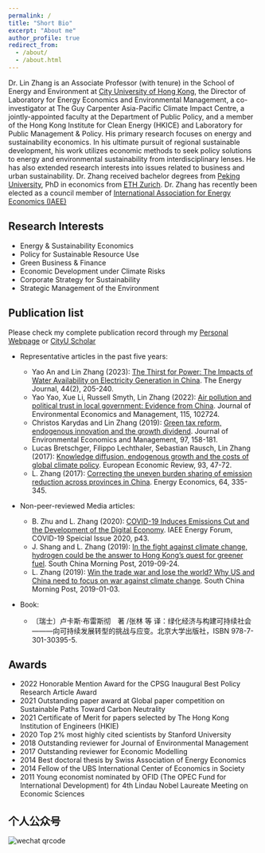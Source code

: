 ```yaml
---
permalink: /
title: "Short Bio"
excerpt: "About me"
author_profile: true
redirect_from: 
  - /about/
  - /about.html
---
```


Dr. Lin Zhang is an Associate Professor (with tenure) in the School of Energy and Environment at [City University of Hong Kong](https://scholars.cityu.edu.hk/en/persons/lin-zhang(82d36211-2260-4aa7-9419-aa6e663fdaf6).html), the Director of Laboratory for Energy Economics and Environmental Management, a co-investigator at The Guy Carpenter Asia-Pacific Climate Impact Centre, a jointly-appointed faculty at the Department of Public Policy, and a member of the Hong Kong Institute for Clean Energy (HKICE) and Laboratory for Public Management & Policy. His primary research focuses on energy and sustainability economics. In his ultimate pursuit of regional sustainable development, his work utilizes economic methods to seek policy solutions to energy and environmental sustainability from interdisciplinary lenses. He has also extended research interests into issues related to business and urban sustainability. Dr. Zhang received bachelor degrees from [Peking University](https://english.pku.edu.cn/), PhD in economics from [ETH Zurich](https://ethz.ch/en.html). Dr. Zhang has recently been elected as a council member of [International Association for Energy Economics (IAEE)](https://www.iaee.org/index.aspx)

Research Interests
------
* Energy & Sustainability Economics
* Policy for Sustainable Resource Use 
* Green Business & Finance
* Economic Development under Climate Risks
* Corporate Strategy for Sustainability 
* Strategic Management of the Environment

Publication list
------
Please check my complete publication record through my [Personal Webpage](https://lzhanghk.wixsite.com/econ/publications) or [CityU Scholar](https://scholars.cityu.edu.hk/en/persons/lin-zhang(82d36211-2260-4aa7-9419-aa6e663fdaf6)/publications.html)

* Representative articles in the past five years:
  * Yao An and Lin Zhang (2023): [The Thirst for Power: The Impacts of Water Availability on Electricity Generation in China](https://doi.org/10.5547/01956574.44.2.yaan). The Energy Journal, 44(2), 205-240. 
  * Yao Yao, Xue Li, Russell Smyth, Lin Zhang (2022): [Air pollution and political trust in local government: Evidence from China](https://doi.org/10.1016/j.jeem.2022.102724). Journal of Environmental Economics and Management, 115, 102724.
  * Christos Karydas and Lin Zhang (2019): [Green tax reform, endogenous innovation and the growth dividend](https://doi.org/10.1016/j.jeem.2017.09.005). Journal of Environmental Economics and Management, 97, 158-181.
  * Lucas Bretschger, Filippo Lechthaler, Sebastian Rausch, Lin Zhang (2017): [Knowledge diffusion, endogenous growth and the costs of global climate policy](http://dx.doi.org/10.1016/j.euroecorev.2016.11.012). European Economic Review, 93, 47-72.
  * L. Zhang (2017): [Correcting the uneven burden sharing of emission reduction across provinces in China](https://doi.org/10.1016/j.eneco.2017.04.005). Energy Economics, 64, 335-345.


* Non-peer-reviewed Media articles:
  *  B. Zhu and L. Zhang (2020): [COVID-19 Induces Emissions Cut and the Development of the Digital Economy](https://www.iaee.org/en/publications/newsletterdl.aspx?id=882). IAEE Energy Forum, COVID-19 Speicial Issue 2020, p43.
  *  J. Shang and L. Zhang (2019): [In the fight against climate change, hydrogen could be the answer to Hong Kong’s quest for greener fuel](https://www.scmp.com/comment/letters/article/3029939/fight-against-climate-change-hydrogen-could-be-answer-hong-kongs). South China Morning Post, 2019-09-24.
  *  L. Zhang (2019): [Win the trade war and lose the world? Why US and China need to focus on war against climate change](https://www.scmp.com/comment/letters/article/2180347/win-trade-war-and-lose-world-why-us-and-china-need-focus-war-against). South China Morning Post, 2019-01-03.
 
* Book:
  * 〔瑞士〕卢卡斯·布雷斯彻　著 /张林 等 译：绿化经济与构建可持续社会———向可持续发展转型的挑战与应变。北京大学出版社，ISBN 978-7-301-30395-5.

Awards
------
* 2022 Honorable Mention Award for the CPSG Inaugural Best Policy Research Article Award
* 2021 Outstanding paper award at Global paper competition on Sustainable Paths Toward Carbon Neutrality
* 2021 Certificate of Merit for papers selected by The Hong Kong Institution of Engineers (HKIE)
* 2020 Top 2% most highly cited scientists by Stanford University
* 2018 Outstanding reviewer for Journal of Environmental Management
* 2017 Outstanding reviewer for Economic Modelling
* 2014 Best doctoral thesis by Swiss Association of Energy Economics
* 2014 Fellow of the UBS International Center of Economics in Society 
* 2011 Young economist nominated by OFID (The OPEC Fund for International Development) for 4th Lindau Nobel Laureate Meeting on Economic Sciences

个人公众号
------
<img src="/main/images/qrcode.jpg" alt="wechat qrcode">
